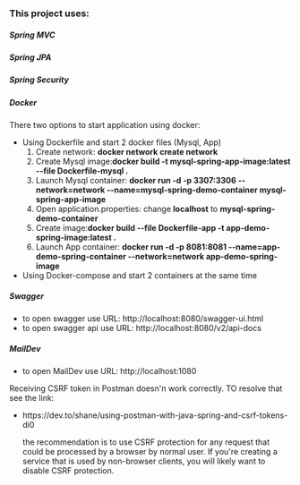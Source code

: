 <h3>This project uses:</h3>
<h5>Spring MVC</h5>
<h5>Spring JPA</h5>
<h5>Spring Security</h5>
<h5>Docker</h5>
<p>There two options to start application using docker:</p>
<ul>
<li>Using Dockerfile and start 2 docker files (Mysql, App)
<ol>
    <li>Create network: <b>docker network create network</b></li>
    <li>Create Mysql image:<b>docker build -t mysql-spring-app-image:latest --file Dockerfile-mysql .</b></li>
    <li>Launch Mysql container: <b>docker run -d -p 3307:3306 --network=network --name=mysql-spring-demo-container mysql-spring-app-image</b></li>
    <li>Open application.properties: change <b>localhost</b> to <b>mysql-spring-demo-container</b></li>
    <li>Create image:<b>docker build --file Dockerfile-app -t app-demo-spring-image:latest .</b></li>
    <li>Launch App container: <b>docker run -d -p 8081:8081 --name=app-demo-spring-container --network=network app-demo-spring-image</b></li>
</ol>
</li>
<li>Using Docker-compose and start 2 containers at the same time</li>
</ul>
<h5>Swagger</h5>
<ul>
    <li>to open swagger use URL: http://localhost:8080/swagger-ui.html</li>
    <li>to open swagger api use URL: http://localhost:8080/v2/api-docs</li>
</ul>

<h5>MailDev</h5>
<ul>
    <li>to open MailDev use URL: http://localhost:1080</li>
</ul>

<p>Receiving CSRF token in Postman doesn'n work correctly. TO resolve that see the link:</p>
<ul>
    <li>https://dev.to/shane/using-postman-with-java-spring-and-csrf-tokens-di0
    <p>the recommendation is to use CSRF protection for any request that could be processed by a browser by normal user. If you're creating a service that is used by non-browser clients, you will likely want to disable CSRF protection. </p>
    </li>
</ul>